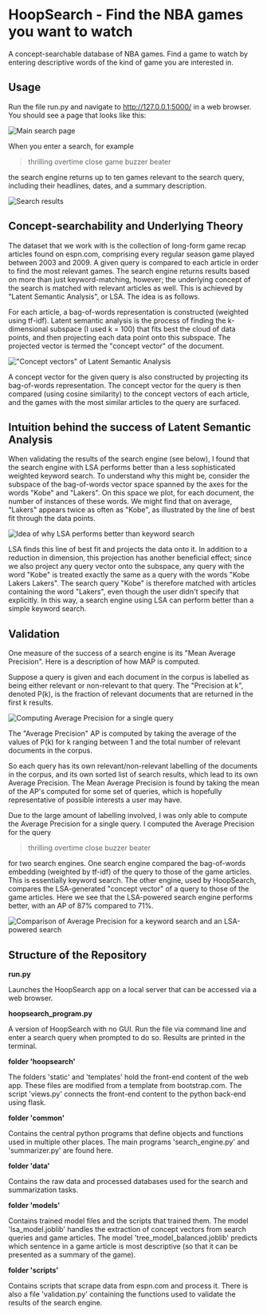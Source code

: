 # HoopSearch - Find the NBA games you want to watch

A concept-searchable database of NBA games.  Find a game to watch by entering descriptive words of the kind of game you are interested in.


## Usage

Run the file run.py and navigate to http://127.0.0.1:5000/ in a web browser.  You should see a page that looks like this:

![Main search page](link-to-image)

When you enter a search, for example

> thrilling overtime close game buzzer beater

the search engine returns up to ten games relevant to the search query, including their headlines, dates, and a summary description.

![Search results](link-to-image)


## Concept-searchability and Underlying Theory

The dataset that we work with is the collection of long-form game recap articles found on espn.com, comprising every regular season game played between 2003 and 2009.  A given query is compared to each article in order to find the most relevant games.  The search engine returns results based on more than just keyword-matching, however; the underlying concept of the search is matched with relevant articles as well.  This is achieved by "Latent Semantic Analysis", or LSA.  The idea is as follows.

For each article, a bag-of-words representation is constructed (weighted using tf-idf).  Latent semantic analysis is the process of finding the k-dimensional subspace (I used k = 100) that fits best the cloud of data points, and then projecting each data point onto this subspace.  The projected vector is termed the "concept vector" of the document. 

!["Concept vectors" of Latent Semantic Analysis](link-to-image)

A concept vector for the given query is also constructed by projecting its bag-of-words representation.  The concept vector for the query is then compared (using cosine similarity) to the concept vectors of each article, and the games with the most similar articles to the query are surfaced.


## Intuition behind the success of Latent Semantic Analysis

When validating the results of the search engine (see below), I found that the search engine with LSA performs better than a less sophisticated weighted keyword search.  To understand why this might be, consider the subspace of the bag-of-words vector space spanned by the axes for the words "Kobe" and "Lakers".  On this space we plot, for each document, the number of instances of these words.  We might find that on average, "Lakers" appears twice as often as "Kobe", as illustrated by the line of best fit through the data points.  

![Idea of why LSA performs better than keyword search](link-to-image)

LSA finds this line of best fit and projects the data onto it.  In addition to a reduction in dimension, this projection has another beneficial effect; since we also project any query vector onto the subspace, any query with the word "Kobe" is treated exactly the same as a query with the words "Kobe Lakers Lakers".  The search query "Kobe" is therefore matched with articles containing the word "Lakers", even though the user didn't specify that explicitly.  In this way, a search engine using LSA can perform better than a simple keyword search.


## Validation

One measure of the success of a search engine is its "Mean Average Precision".  Here is a description of how MAP is computed.

Suppose a query is given and each document in the corpus is labelled as being either relevant or non-relevant to that query.  The "Precision at k", denoted P(k), is the fraction of relevant documents that are returned in the first k results.

![Computing Average Precision for a single query](link-to-image)

The "Average Precision" AP is computed by taking the average of the values of P(k) for k ranging between 1 and the total number of relevant documents in the corpus.

So each query has its own relevant/non-relevant labelling of the documents in the corpus, and its own sorted list of search results, which lead to its own Average Precision.  The Mean Average Precision is found by taking the mean of the AP's computed for some set of queries, which is hopefully representative of possible interests a user may have.

Due to the large amount of labelling involved, I was only able to compute the Average Precision for a single query.  I computed the Average Precision for the query

> thrilling overtime close buzzer beater

for two search engines.  One search engine compared the bag-of-words embedding (weighted by tf-idf) of the query to those of the game articles.  This is essentially keyword search.  The other engine, used by HoopSearch, compares the LSA-generated "concept vector" of a query to those of the game articles.  Here we see that the LSA-powered search engine performs better, with an AP of 87% compared to 71%.

![Comparison of Average Precision for a keyword search and an LSA-powered search](link-to-image)


## Structure of the Repository

**run.py**

Launches the HoopSearch app on a local server that can be accessed via a web browser.

**hoopsearch_program.py**

A version of HoopSearch with no GUI.  Run the file via command line and enter a search query when prompted to do so.  Results are printed in the terminal.

**folder 'hoopsearch'**

The folders 'static' and 'templates' hold the front-end content of the web app. These files are modified from a template from bootstrap.com.  The script 'views.py' connects the front-end content to the python back-end using flask.

**folder 'common'**

Contains the central python programs that define objects and functions used in multiple other places.  The main programs 'search_engine.py' and 'summarizer.py' are found here.

**folder 'data'**

Contains the raw data and processed databases used for the search and summarization tasks.

**folder 'models'**

Contains trained model files and the scripts that trained them.  The model 'lsa_model.joblib' handles the extraction of concept vectors from search queries and game articles.  The model 'tree_model_balanced.joblib' predicts which sentence in a game article is most descriptive (so that it can be presented as a summary of the game).

**folder 'scripts'**

Contains scripts that scrape data from espn.com and process it.  There is also a file 'validation.py' containing the functions used to validate the results of the search engine.

